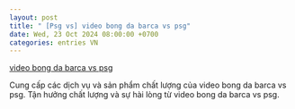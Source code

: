 ```yaml
---
layout: post
title: " [Psg vs] video bong da barca vs psg"
date: Wed, 23 Oct 2024 08:00:00 +0700
categories: entries VN
---
```

[video bong da barca vs psg](https://hnue.edu.vn/store/2024-10-22-x%E1%BB%95%20s%E1%BB%91%20mi%E1%BB%81n%20nam%20ng%C3%A0y%2029%20th%C3%A1ng%2004)

Cung cấp các dịch vụ và sản phẩm chất lượng của video bong da barca vs psg. Tận hưởng chất lượng và sự hài lòng từ video bong da barca vs psg.️

